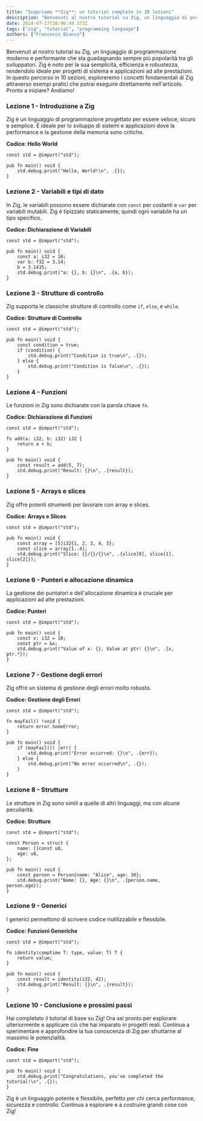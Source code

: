 ```yaml
---
title: "Scopriamo **Zig**: un tutorial completo in 10 lezioni"
description: "Benvenuti al nostro tutorial su Zig, un linguaggio di programmazione moderno e performante che sta guadagnando sempre più popolarità tra gli sviluppatori."
date: 2024-07-17T18:00:49.373Z
tags: ["zig", "tutorial", "programming language"]
authors: ["Francesco Bianco"]
---
```


Benvenuti al nostro tutorial su Zig, un linguaggio di programmazione moderno e performante che sta guadagnando sempre più popolarità tra gli sviluppatori. Zig è noto per la sua semplicità, efficienza e robustezza, rendendolo ideale per progetti di sistema e applicazioni ad alte prestazioni. In questo percorso in 10 sezioni, esploreremo i concetti fondamentali di Zig attraverso esempi pratici che potrai eseguire direttamente nell'articolo. Pronto a iniziare? Andiamo!

### Lezione 1 - Introduzione a Zig

Zig è un linguaggio di programmazione progettato per essere veloce, sicuro e semplice. È ideale per lo sviluppo di sistemi e applicazioni dove la performance e la gestione della memoria sono critiche.

**Codice: Hello World**
```zig {.is-runnable}
const std = @import("std");

pub fn main() void {
    std.debug.print("Hello, World!\n", .{});
}
```

### Lezione 2 - Variabili e tipi di dato

In Zig, le variabili possono essere dichiarate con `const` per costanti e `var` per variabili mutabili. Zig è tipizzato staticamente, quindi ogni variabile ha un tipo specifico.

**Codice: Dichiarazione di Variabili**
```zig {.is-runnable}
const std = @import("std");

pub fn main() void {
    const a: i32 = 10;
    var b: f32 = 3.14;
    b = 3.1415;
    std.debug.print("a: {}, b: {}\n", .{a, b});
}
```

### Lezione 3 - Strutture di controllo

Zig supporta le classiche strutture di controllo come `if`, `else`, e `while`.

**Codice: Strutture di Controllo**
```zig {.is-runnable}
const std = @import("std");

pub fn main() void {
    const condition = true;
    if (condition) {
        std.debug.print("Condition is true\n", .{});
    } else {
        std.debug.print("Condition is false\n", .{});
    }
}
```

### Lezione 4 - Funzioni

Le funzioni in Zig sono dichiarate con la parola chiave `fn`.

**Codice: Dichiarazione di Funzioni**
```zig {.is-runnable}
const std = @import("std");

fn add(a: i32, b: i32) i32 {
    return a + b;
}

pub fn main() void {
    const result = add(5, 7);
    std.debug.print("Result: {}\n", .{result});
}
```

### Lezione 5 - Arrays e slices

Zig offre potenti strumenti per lavorare con array e slices.

**Codice: Arrays e Slices**
```zig {.is-runnable}
const std = @import("std");

pub fn main() void {
    const array = [5]i32{1, 2, 3, 4, 5};
    const slice = array[1..4];
    std.debug.print("Slice: {}/{}/{}\n", .{slice[0], slice[1], slice[2]});
}
```

### Lezione 6 - Punteri e allocazione dinamica

La gestione dei puntatori e dell'allocazione dinamica è cruciale per applicazioni ad alte prestazioni.

**Codice: Punteri**
```zig {.is-runnable}
const std = @import("std");

pub fn main() void {
    const x: i32 = 10;
    const ptr = &x;
    std.debug.print("Value of x: {}, Value at ptr: {}\n", .{x, ptr.*});
}
```

### Lezione 7 - Gestione degli errori

Zig offre un sistema di gestione degli errori molto robusto.

**Codice: Gestione degli Errori**
```zig {.is-runnable}
const std = @import("std");

fn mayFail() !void {
    return error.SomeError;
}

pub fn main() void {
    if (mayFail()) |err| {
        std.debug.print("Error occurred: {}\n", .{err});
    } else {
        std.debug.print("No error occurred\n", .{});
    }
}
```

### Lezione 8 - Strutture

Le strutture in Zig sono simili a quelle di altri linguaggi, ma con alcune peculiarità.

**Codice: Strutture**
```zig {.is-runnable}
const std = @import("std");

const Person = struct {
    name: []const u8,
    age: u8,
};

pub fn main() void {
    const person = Person{name: "Alice", age: 30};
    std.debug.print("Name: {}, Age: {}\n", .{person.name, person.age});
}
```

### Lezione 9 - Generici

I generici permettono di scrivere codice riutilizzabile e flessibile.

**Codice: Funzioni Generiche**
```zig {.is-runnable}
const std = @import("std");

fn identity(comptime T: type, value: T) T {
    return value;
}

pub fn main() void {
    const result = identity(i32, 42);
    std.debug.print("Result: {}\n", .{result});
}
```

### Lezione 10 - Conclusione e prossimi passi

Hai completato il tutorial di base su Zig! Ora sei pronto per esplorare ulteriormente e applicare ciò che hai imparato in progetti reali. Continua a sperimentare e approfondire la tua conoscenza di Zig per sfruttarne al massimo le potenzialità.

**Codice: Fine**
```zig {.is-runnable}
const std = @import("std");

pub fn main() void {
    std.debug.print("Congratulations, you've completed the tutorial!\n", .{});
}
```

Zig è un linguaggio potente e flessibile, perfetto per chi cerca performance, sicurezza e controllo. Continua a esplorare e a costruire grandi cose con Zig!
